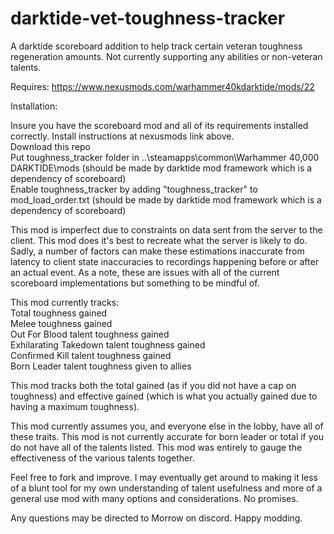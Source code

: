 # darktide-vet-toughness-tracker
 
A darktide scoreboard addition to help track certain veteran toughness regeneration amounts. Not currently supporting any abilities or non-veteran talents.

Requires: https://www.nexusmods.com/warhammer40kdarktide/mods/22

Installation:

Insure you have the scoreboard mod and all of its requirements installed correctly. Install instructions at nexusmods link above.  
Download this repo  
Put toughness_tracker folder in ..\steamapps\common\Warhammer 40,000 DARKTIDE\mods (should be made by darktide mod framework which is a dependency of scoreboard)  
Enable toughness_tracker by adding "toughness_tracker" to mod_load_order.txt (should be made by darktide mod framework which is a dependency of scoreboard)  

This mod is imperfect due to constraints on data sent from the server to the client. This mod does it's best to recreate what the server is likely to do. Sadly, a number of factors can make these estimations inaccurate from latency to client state inaccuracies to recordings happening before or after an actual event. As a note, these are issues with all of the current scoreboard implementations but something to be mindful of.

This mod currently tracks:  
Total toughness gained  
Melee toughness gained  
Out For Blood talent toughness gained  
Exhilarating Takedown talent toughness gained  
Confirmed Kill talent toughness gained  
Born Leader talent toughness given to allies  

This mod tracks both the total gained (as if you did not have a cap on toughness) and effective gained (which is what you actually gained due to having a maximum toughness).

This mod currently assumes you, and everyone else in the lobby, have all of these traits. This mod is not currently accurate for born leader or total if you do not have all of the talents listed. This mod was entirely to gauge the effectiveness of the various talents together.

Feel free to fork and improve. I may eventually get around to making it less of a blunt tool for my own understanding of talent usefulness and more of a general use mod with many options and considerations. No promises.

Any questions may be directed to Morrow on discord. Happy modding.

